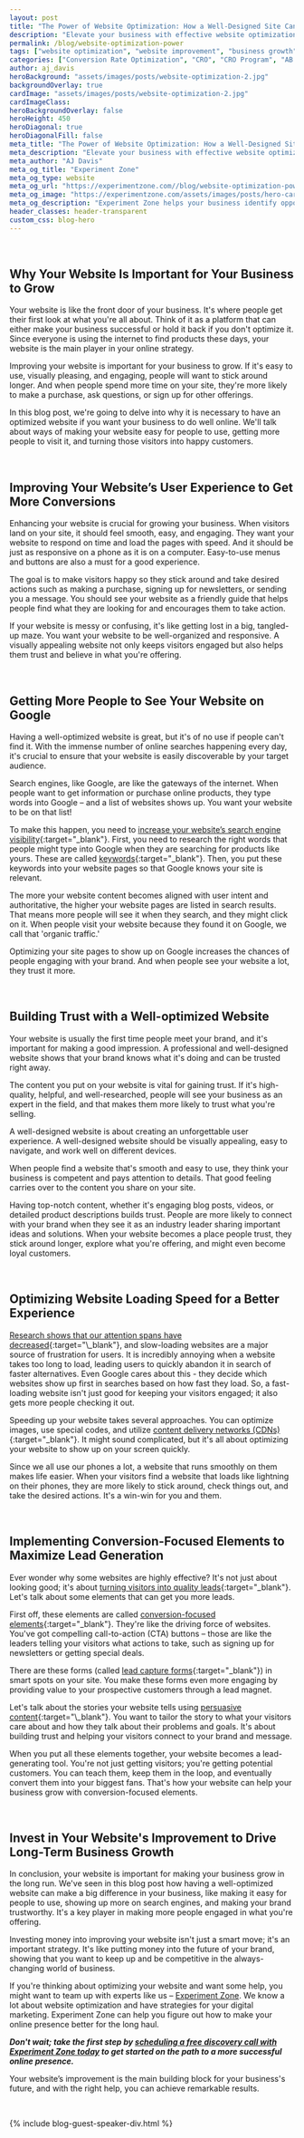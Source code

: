 ```yaml
---
layout: post
title: "The Power of Website Optimization: How a Well-Designed Site Can Propel Your Business to New Heights"
description: "Elevate your business with effective website optimization! Discover how a well-designed site can drive growth. Unlock success today."
permalink: /blog/website-optimization-power
tags: ["website optimization", "website improvement", "business growth", "website design", "user experience"]
categories: ["Conversion Rate Optimization", "CRO", "CRO Program", "AB testing", "Site Experience Audit", "User Experience", "CRO Process", "CRO Testing Program", "CRO Strategy", "Website Optimization"]
author: aj_davis
heroBackground: "assets/images/posts/website-optimization-2.jpg"
backgroundOverlay: true
cardImage: "assets/images/posts/website-optimization-2.jpg"
cardImageClass:
heroBackgroundOverlay: false
heroHeight: 450
heroDiagonal: true
heroDiagonalFill: false
meta_title: "The Power of Website Optimization: How a Well-Designed Site Can Propel Your Business to New Heights"
meta_description: "Elevate your business with effective website optimization! Discover how a well-designed site can drive growth. Unlock success today."
meta_author: "AJ Davis"
meta_og_title: "Experiment Zone"
meta_og_type: website
meta_og_url: "https://experimentzone.com//blog/website-optimization-power"
meta_og_image: "https://experimentzone.com/assets/images/posts/hero-cart.jpg"
meta_og_description: "Experiment Zone helps your business identify opportunities and evaluate ideas using data, so that you can improve customer experiences and increase sales."
header_classes: header-transparent
custom_css: blog-hero
---
```



<style>@media (min-width: 768px) {.hero-image .hero-text h1 {font-size: 3.5rem}} .hero-image .hero-text h1 {font-size: 2.7rem;} .content img {margin: 20px 0px}</style>


&nbsp;


## Why Your Website Is Important for Your Business to Grow

Your website is like the front door of your business. It's where people get their first look at what you're all about. Think of it as a platform that can either make your business successful or hold it back if you don't optimize it. Since everyone is using the internet to find products these days, your website is the main player in your online strategy.

Improving your website is important for your business to grow. If it's easy to use, visually pleasing, and engaging, people will want to stick around longer. And when people spend more time on your site, they're more likely to make a purchase, ask questions, or sign up for other offerings.

In this blog post, we're going to delve into why it is necessary to have an optimized website if you want your business to do well online. We'll talk about ways of making your website easy for people to use, getting more people to visit it, and turning those visitors into happy customers.

<br/>


## Improving Your Website’s User Experience to Get More Conversions

Enhancing your website is crucial for growing your business. When visitors land on your site, it should feel smooth, easy, and engaging. They want your website to respond on time and load the pages with speed. And it should be just as responsive on a phone as it is on a computer. Easy-to-use menus and buttons are also a must for a good experience.

The goal is to make visitors happy so they stick around and take desired actions such as making a purchase, signing up for newsletters, or sending you a message. You should see your website as a friendly guide that helps people find what they are looking for and encourages them to take action.

If your website is messy or confusing, it's like getting lost in a big, tangled-up maze. You want your website to be well-organized and responsive. A visually appealing website not only keeps visitors engaged but also helps them trust and believe in what you're offering.

<br/>


## Getting More People to See Your Website on Google

Having a well-optimized website is great, but it's of no use if people can't find it. With the immense number of online searches happening every day, it's crucial to ensure that your website is easily discoverable by your target audience.

Search engines, like Google, are like the gateways of the internet. When people want to get information or purchase online products, they type words into Google – and a list of websites shows up. You want your website to be on that list!

To make this happen, you need to [increase your website’s search engine visibility](https://rockcontent.com/blog/seo-visibility/){:target="\_blank"}. First, you need to research the right words that people might type into Google when they are searching for products like yours. These are called [keywords](https://www.semrush.com/blog/what-are-keywords-simple-keyword-definition/){:target="\_blank"}. Then, you put these keywords into your website pages so that Google knows your site is relevant.

The more your website content becomes aligned with user intent and authoritative, the higher your website pages are listed in search results. That means more people will see it when they search, and they might click on it. When people visit your website because they found it on
Google, we call that 'organic traffic.'

Optimizing your site pages to show up on Google increases the chances of people engaging with your brand. And when people see your website a lot, they trust it more.

<br/>


## Building Trust with a Well-optimized Website

Your website is usually the first time people meet your brand, and it's important for making a good impression. A professional and well-designed website shows that your brand knows what it's doing and can be trusted right away.

The content you put on your website is vital for gaining trust. If it's high-quality, helpful, and well-researched, people will see your business as an expert in the field, and that makes them more likely to trust what you're selling.

A well-designed website is about creating an unforgettable user experience. A well-designed website should be visually appealing, easy to navigate, and work well on different devices.

When people find a website that's smooth and easy to use, they think your business is competent and pays attention to details. That good feeling carries over to the content you share on your site.

Having top-notch content, whether it's engaging blog posts, videos, or detailed product descriptions builds trust. People are more likely to connect with your brand when they see it as an industry leader sharing important ideas and solutions. When your website becomes a place people trust, they stick around longer, explore what you're offering, and might even become loyal customers.

<br/>


## Optimizing Website Loading Speed for a Better Experience

[Research shows that our attention spans have decreased](https://www.goldenstepsaba.com/resources/average-attention-span#:~:text=What's%20The%20Average%20Human%20Attention,one%20second%20more%20than%20humans.){:target="\_blank"}, and slow-loading websites are a major source of frustration for users. It is incredibly annoying when a website takes too long to load, leading users to quickly abandon it in search of faster alternatives. Even Google cares about this - they decide which websites show up first in searches based on how fast they load. So, a fast-loading website isn't just good for keeping your visitors engaged; it also gets more people checking it out.

Speeding up your website takes several approaches. You can optimize images, use special codes, and utilize [content delivery networks (CDNs)](https://www.nubersia.com/blog/improve-your-website-speed/){:target="\_blank"}. It might sound complicated, but it's all about optimizing your website to show up on your screen quickly.

Since we all use our phones a lot, a website that runs smoothly on them makes life easier. When your visitors find a website that loads like
lightning on their phones, they are more likely to stick around, check things out, and take the desired actions. It's a win-win for you and them.

<br/>


## Implementing Conversion-Focused Elements to Maximize Lead Generation

Ever wonder why some websites are highly effective? It's not just about looking good; it's about [turning visitors into quality leads](https://popupsmart.com/blog/what-is-a-quality-lead){:target="\_blank"}. Let's talk about some elements that can get you more leads.

First off, these elements are called [conversion-focused elements](https://www.convert.com/blog/optimization/conversion-centered-design-site-elements/){:target="\_blank"}. They're like the driving force of websites. You've got compelling call-to-action (CTA) buttons – those are like the leaders telling your visitors what actions to take, such as signing up for newsletters or getting special deals.

There are these forms (called [lead capture forms](https://blog.hubspot.com/blog/tabid/6307/bid/28472/the-5-critical-components-of-fantastic-lead-capture-forms.aspx){:target="\_blank"}) in smart spots on your site. You make these forms even more engaging by providing value to your prospective customers through a lead magnet.

Let's talk about the stories your website tells using [persuasive content](https://www.linkedin.com/pulse/what-persuasive-content-importance-how-write-guide-umme-rumaan#:~:text=Writing%20that%20is%20clear%2C%20concise,%2C%20of%20course%2C%20public%20speaking.){:target="\_blank"}. You want to tailor the story to what your visitors care about and how they talk about their problems and goals. It's about building trust and helping your visitors connect to your brand and message.

When you put all these elements together, your website becomes a lead-generating tool. You're not just getting visitors; you're getting potential customers. You can teach them, keep them in the loop, and eventually convert them into your biggest fans. That's how your website can help your business grow with conversion-focused elements.

<br/>


## Invest in Your Website's Improvement to Drive Long-Term Business Growth

In conclusion, your website is important for making your business grow in the long run. We've seen in this blog post how having a well-optimized website can make a big difference in your business, like making it easy for people to use, showing up more on search engines, and making your brand trustworthy. It's a key player in making more people engaged in what you're offering.

Investing money into improving your website isn't just a smart move; it's an important strategy. It's like putting money into the future of your brand, showing that you want to keep up and be competitive in the always-changing world of business.

If you're thinking about optimizing your website and want some help, you might want to team up with experts like us – [Experiment Zone](https://experimentzone.com/). We know a lot about website optimization and have strategies for your digital marketing. Experiment Zone can help you figure out how to make your online presence better for the long haul.

_**Don't wait; take the first step by [scheduling a free discovery call with Experiment Zone today](https://experimentzone.com/contact/) to get started on the path to a more successful online presence.**_

Your website’s improvement is the main building block for your business's future, and with the right help, you can achieve remarkable results.

<br>

{% include blog-guest-speaker-div.html %}